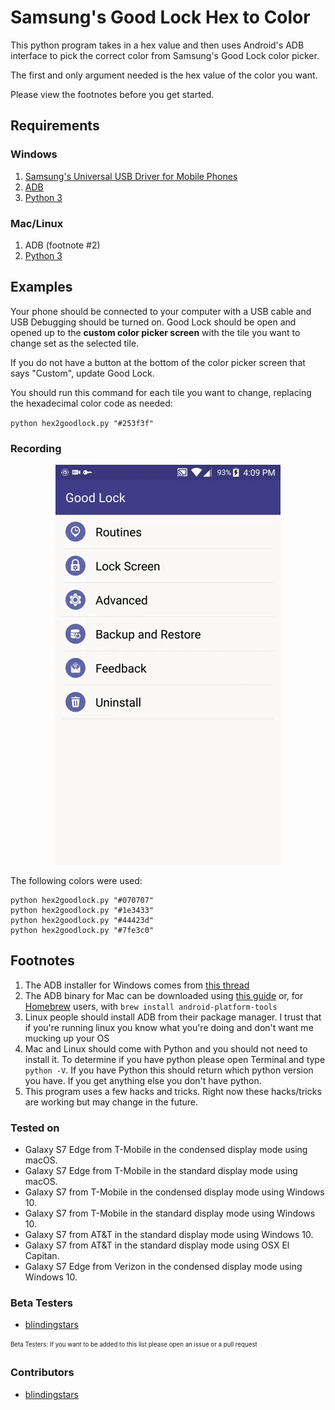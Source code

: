 # Samsung's Good Lock Hex to Color
This python program takes in a hex value and then uses Android's ADB interface to pick the correct color from Samsung's Good Lock color picker.

The first and only argument needed is the hex value of the color you want.

Please view the footnotes before you get started.

## Requirements

### Windows  
1. [Samsung's Universal USB Driver for Mobile Phones](http://downloadcenter.samsung.com/content/DR/201602/20160219075034805/SAMSUNG_USB_Driver_for_Mobile_Phones_v1.5.45.00.exe)  
2. [ADB](https://www.androidfilehost.com/?fid=24521665358595410)
3. [Python 3](https://www.python.org/)

### Mac/Linux
1. ADB (footnote #2)
2. [Python 3](https://www.python.org/)

## Examples
Your phone should be connected to your computer with a USB cable and USB Debugging should be turned on. Good Lock should be open and opened up to the **custom color picker screen** with the tile you want to change set as the selected tile.

If you do not have a button at the bottom of the color picker screen that says "Custom", update Good Lock.

You should run this command for each tile you want to change, replacing the hexadecimal color code as needed:

`python hex2goodlock.py "#253f3f"`

### Recording

<p align="center">
<img src="/images/recording.gif" />
</p>

The following colors were used:

```
python hex2goodlock.py "#070707"
python hex2goodlock.py "#1e3433"
python hex2goodlock.py "#44423d"
python hex2goodlock.py "#7fe3c0"
```

## Footnotes
1. The ADB installer for Windows comes from [this thread](http://forum.xda-developers.com/showthread.php?t=2317790)
2. The ADB binary for Mac can be downloaded using [this guide](http://forum.xda-developers.com/showthread.php?t=1917237) or, for [Homebrew](http://brew.sh/index.html) users, with `brew install android-platform-tools`
3. Linux people should install ADB from their package manager. I trust that if you're running linux you know what you're doing and don't want me mucking up your OS
4. Mac and Linux should come with Python and you should not need to install it. To determine if you have python please open Terminal and type `python -V`. If you have Python this should return which python version you have. If you get anything else you don't have python.
5. This program uses a few hacks and tricks. Right now these hacks/tricks are working but may change in the future.

### Tested on
* Galaxy S7 Edge from T-Mobile in the condensed display mode using macOS.
* Galaxy S7 Edge from T-Mobile in the standard display mode using macOS.
* Galaxy S7 from T-Mobile in the condensed display mode using Windows 10.
* Galaxy S7 from T-Mobile in the standard display mode using Windows 10.
* Galaxy S7 from AT&T in the standard display mode using Windows 10.
* Galaxy S7 from AT&T in the standard display mode using OSX El Capitan.
* Galaxy S7 Edge from Verizon in the condensed display mode using Windows 10.

### Beta Testers
* [blindingstars](https://github.com/blindingstars)

<sub><sup>Beta Testers: If you want to be added to this list please open an issue or a pull request</sub></sup>

### Contributors
* [blindingstars](https://github.com/blindingstars)
